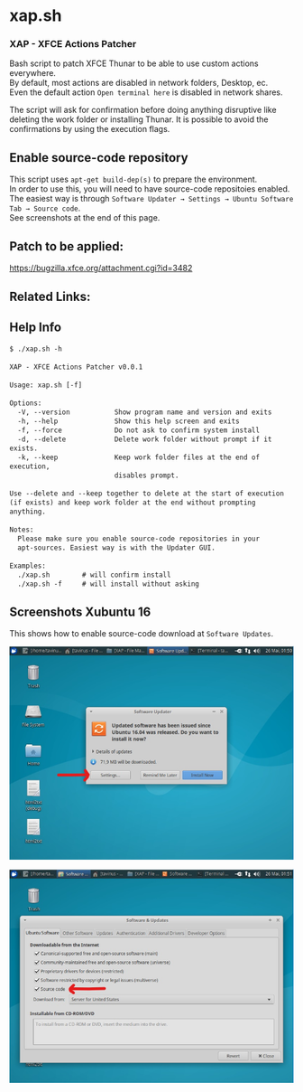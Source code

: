 # xap.sh
### XAP - XFCE Actions Patcher
  
Bash script to patch XFCE Thunar to be able to use custom actions everywhere.  
By default, most actions are disabled in network folders, Desktop, ec.  
Even the default action `Open terminal here` is disabled in network shares.  
  
The script will ask for confirmation before doing anything disruptive like deleting the work folder or installing Thunar. It is possible to avoid the confirmations by using the execution flags.
  
## Enable source-code repository
This script uses `apt-get build-dep(s)` to prepare the environment.  
In order to use this, you will need to have source-code repositoies enabled.  
The easiest way is through `Software Updater → Settings → Ubuntu Software Tab → Source code`.  
See screenshots at the end of this page.
  
## Patch to be applied:
https://bugzilla.xfce.org/attachment.cgi?id=3482
  
## Related Links:

## Help Info
```
$ ./xap.sh -h

XAP - XFCE Actions Patcher v0.0.1

Usage: xap.sh [-f]

Options:
  -V, --version           Show program name and version and exits
  -h, --help              Show this help screen and exits
  -f, --force             Do not ask to confirm system install
  -d, --delete            Delete work folder without prompt if it exists.
  -k, --keep              Keep work folder files at the end of execution,
                          disables prompt.

Use --delete and --keep together to delete at the start of execution
(if exists) and keep work folder at the end without prompting anything.

Notes:
  Please make sure you enable source-code repositories in your
  apt-sources. Easiest way is with the Updater GUI.

Examples:
  ./xap.sh        # will confirm install
  ./xap.sh -f     # will install without asking
```
## Screenshots Xubuntu 16
This shows how to enable source-code download at `Software Updates`.  
  
![xubuntu software update1](https://raw.githubusercontent.com/tavinus/xap.sh/master/screenshots/xubuntu16-01.jpg)  
  
![xubuntu software update2](https://raw.githubusercontent.com/tavinus/xap.sh/master/screenshots/xubuntu16-02.jpg)
